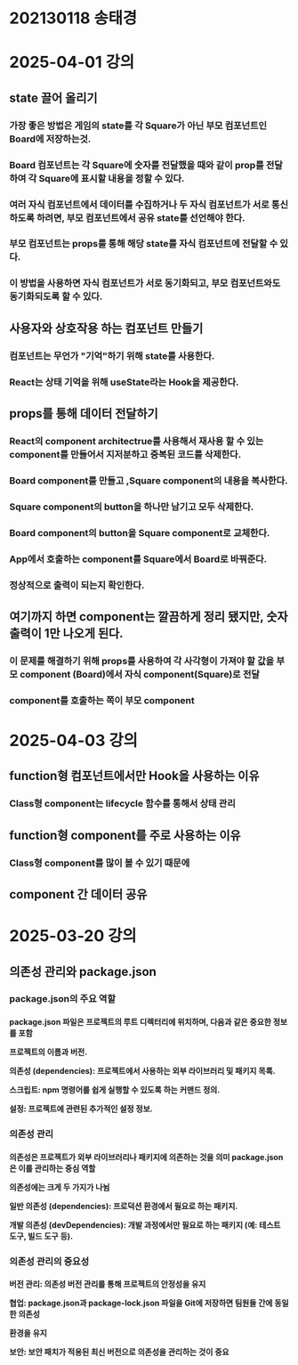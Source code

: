 # 202130118 송태경

# 2025-04-01 강의
## state 끌어 올리기<p>
### 가장 좋은 방법은 게임의 state를 각 Square가 아닌 부모 컴포넌트인 Board에 저장하는것.<p>
### Board 컴포넌트는 각 Square에 숫자를 전달했을 때와 같이 prop를 전달하여 각 Square에 표시할 내용을 정할 수 있다.<p>
### 여러 자식 컴포넌트에서 데이터를 수집하거나 두 자식 컴포넌트가 서로 통신하도록 하려면, 부모 컴포넌트에서 공유 state를 선언해야 한다. <p>
### 부모 컴포넌트는 props를 통해 해당 state를 자식 컴포넌트에 전달할 수 있다.<p>
### 이 방법을 사용하면 자식 컴포넌트가 서로 동기화되고, 부모 컴포넌트와도 동기화되도록 할 수 있다.<p>
## 사용자와 상호작용 하는 컴포넌트 만들기<p>
### 컴포넌트는 무언가 "기억"하기 위해 state를 사용한다.<p>
### React는 상태 기억을 위해 useState라는 Hook을 제공한다.<p>

## props를 통해 데이터 전달하기 <p>
### React의 component architectrue를 사용해서 재사용 할 수 있는 component를 만들어서 지저분하고 중복된 코드를 삭제한다.<p>
### Board component를 만들고 ,Square component의 내용을 복사한다.<p>
### Square component의 button을 하나만 남기고 모두 삭제한다.<p>
### Board component의 button을 Square component로 교체한다.<p>
### App에서 호출하는 component를 Square에서 Board로 바꿔준다.<p>
### 정상적으로 출력이 되는지 확인한다.<p>
## 여기까지 하면 component는 깔끔하게 정리 됐지만, 숫자 출력이 1만 나오게 된다.<p>
### 이 문제를 해결하기 위해 props를 사용하여 각 사각형이 가져야 할 값을 부모 component (Board)에서 자식 component(Square)로 전달<p>
### component를 호출하는 쪽이 부모 component 

# 2025-04-03 강의

<h2>function형 컴포넌트에서만 Hook을 사용하는 이유
<h3>Class형 component는 lifecycle 함수를 통해서 상태 관리
<h2>function형 component를 주로 사용하는 이유<p><h3>
Class형 component를 많이 볼 수 있기 때문에
<h2>component 간 데이터 공유
<h3>

# 2025-03-20 강의
<h2>의존성 관리와 package.json
<p><h3>package.json의 주요 역할<p>
<h4>package.json 파일은 프로젝트의 루트 디렉터리에 위치하며, 다음과 같은 중요한 정보를 포함

<p>프로젝트의 이름과 버전.<p>
의존성 (dependencies): 프로젝트에서 사용하는 외부 라이브러리 및 패키지 목록.
<p>스크립트: npm 명령어를 쉽게 실행할 수 있도록 하는 커맨드 정의.
<p>설정: 프로젝트에 관련된 추가적인 설정 정보.
<p><h3>의존성 관리
<p><h4>의존성은 프로젝트가 외부 라이브러리나 패키지에 의존하는 것을 의미 package.json은 이를 관리하는 중심 역할 <p>의존성에는 크게 두 가지가 나뉨

일반 의존성 (dependencies): 프로덕션 환경에서 필요로 하는 패키지.<p>
개발 의존성 (devDependencies): 개발 과정에서만 필요로 하는 패키지 (예: 테스트 도구, 빌드 도구 등).
<p><h3>의존성 관리의 중요성
<p><h4>버전 관리: 의존성 버전 관리를 통해 프로젝트의 안정성을 유지
<p>협업: package.json과 package-lock.json 파일을 Git에 저장하면 팀원들 간에 동일한 의존성 <p>환경을 유지
<p>보안: 보안 패치가 적용된 최신 버전으로 의존성을 관리하는 것이 중요